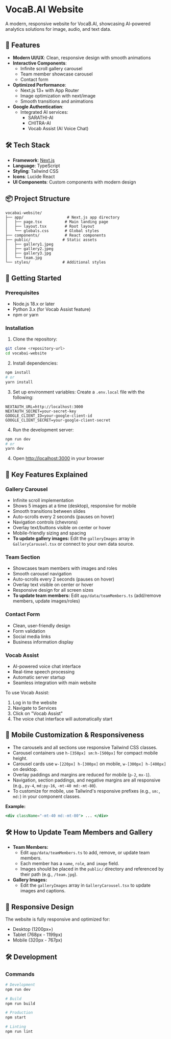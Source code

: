 # VocaB.AI Website

A modern, responsive website for VocaB.AI, showcasing AI-powered analytics solutions for image, audio, and text data.

## 🚀 Features

- **Modern UI/UX**: Clean, responsive design with smooth animations
- **Interactive Components**:
  - Infinite scroll gallery carousel
  - Team member showcase carousel
  - Contact form
- **Optimized Performance**:
  - Next.js 13+ with App Router
  - Image optimization with next/image
  - Smooth transitions and animations
- **Google Authentication**:
  - Integrated AI services:
    - SARATHI-AI
    - CHITRA-AI
    - Vocab Assist (AI Voice Chat)

## 🛠️ Tech Stack

- **Framework**: [Next.js](https://nextjs.org/)
- **Language**: TypeScript
- **Styling**: Tailwind CSS
- **Icons**: Lucide React
- **UI Components**: Custom components with modern design

## 📦 Project Structure

```
vocabai-website/
├── app/                   # Next.js app directory
│   ├── page.tsx          # Main landing page
│   ├── layout.tsx        # Root layout
│   └── globals.css       # Global styles
├── components/           # React components
├── public/              # Static assets
│   ├── gallery1.jpeg
│   ├── gallery2.jpeg
│   ├── gallery3.jpg
│   └── team.jpg
└── styles/              # Additional styles
```

## 🚀 Getting Started

### Prerequisites

- Node.js 18.x or later
- Python 3.x (for Vocab Assist feature)
- npm or yarn

### Installation

1. Clone the repository:
```bash
git clone <repository-url>
cd vocabai-website
```

2. Install dependencies:
```bash
npm install
# or
yarn install
```

3. Set up environment variables:
Create a `.env.local` file with the following:
```
NEXTAUTH_URL=http://localhost:3000
NEXTAUTH_SECRET=your-secret-key
GOOGLE_CLIENT_ID=your-google-client-id
GOOGLE_CLIENT_SECRET=your-google-client-secret
```

4. Run the development server:
```bash
npm run dev
# or
yarn dev
```

4. Open [http://localhost:3000](http://localhost:3000) in your browser

## 🎯 Key Features Explained

### Gallery Carousel
- Infinite scroll implementation
- Shows 5 images at a time (desktop), responsive for mobile
- Smooth transitions between slides
- Auto-scrolls every 2 seconds (pauses on hover)
- Navigation controls (chevrons)
- Overlay text/buttons visible on center or hover
- Mobile-friendly sizing and spacing
- **To update gallery images:** Edit the `galleryImages` array in `GalleryCarousel.tsx` or connect to your own data source.

### Team Section
- Showcases team members with images and roles
- Smooth carousel navigation
- Auto-scrolls every 2 seconds (pauses on hover)
- Overlay text visible on center or hover
- Responsive design for all screen sizes
- **To update team members:** Edit `app/data/teamMembers.ts` (add/remove members, update images/roles)

### Contact Form
- Clean, user-friendly design
- Form validation
- Social media links
- Business information display

### Vocab Assist
- AI-powered voice chat interface
- Real-time speech processing
- Automatic server startup
- Seamless integration with main website

To use Vocab Assist:
1. Log in to the website
2. Navigate to Services
3. Click on "Vocab Assist"
4. The voice chat interface will automatically start

## 📱 Mobile Customization & Responsiveness

- The carousels and all sections use responsive Tailwind CSS classes.
- Carousel containers use `h-[350px] sm:h-[500px]` for compact mobile height.
- Carousel cards use `w-[220px] h-[300px]` on mobile, `w-[300px] h-[400px]` on desktop.
- Overlay paddings and margins are reduced for mobile (`p-2`, `mx-1`).
- Navigation, section paddings, and negative margins are all responsive (e.g., `py-4`, `md:py-16`, `-mt-40 md:-mt-80`).
- To customize for mobile, use Tailwind's responsive prefixes (e.g., `sm:`, `md:`) in your component classes.

**Example:**
```jsx
<div className="-mt-40 md:-mt-80"> ... </div>
```

## 🛠️ How to Update Team Members and Gallery

- **Team Members:**
  - Edit `app/data/teamMembers.ts` to add, remove, or update team members.
  - Each member has a `name`, `role`, and `image` field.
  - Images should be placed in the `public/` directory and referenced by their path (e.g., `/team.jpg`).
- **Gallery Images:**
  - Edit the `galleryImages` array in `GalleryCarousel.tsx` to update images and captions.

## 📱 Responsive Design

The website is fully responsive and optimized for:
- Desktop (1200px+)
- Tablet (768px - 1199px)
- Mobile (320px - 767px)


## 🛠️ Development

### Commands

```bash
# Development
npm run dev

# Build
npm run build

# Production
npm start

# Linting
npm run lint
```

